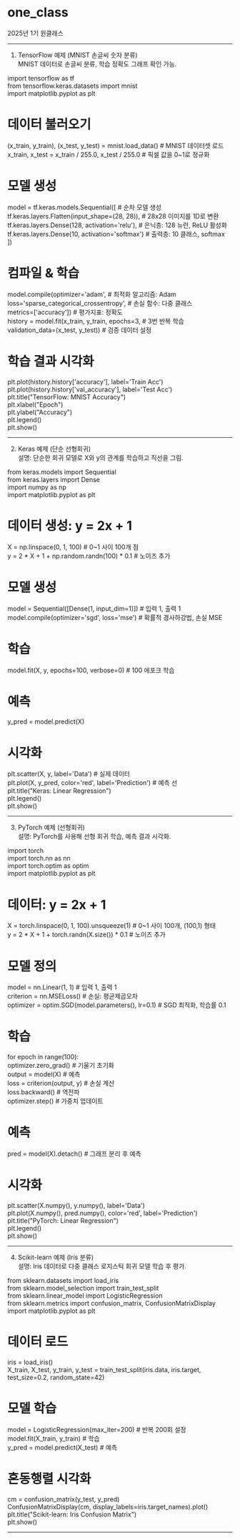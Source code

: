 # one_class
2025년 1기 원클래스

--------------------------------------------------------------------------------------------  
1. TensorFlow 예제 (MNIST 손글씨 숫자 분류)  
   MNIST 데이터로 손글씨 분류, 학습 정확도 그래프 확인 가능.  
   
import tensorflow as tf  
from tensorflow.keras.datasets import mnist  
import matplotlib.pyplot as plt  

# 데이터 불러오기  
(x_train, y_train), (x_test, y_test) = mnist.load_data()  # MNIST 데이터셋 로드  
x_train, x_test = x_train / 255.0, x_test / 255.0         # 픽셀 값을 0~1로 정규화  
  
# 모델 생성  
model = tf.keras.models.Sequential([                        # 순차 모델 생성  
    tf.keras.layers.Flatten(input_shape=(28, 28)),         # 28x28 이미지를 1D로 변환  
    tf.keras.layers.Dense(128, activation='relu'),         # 은닉층: 128 뉴런, ReLU 활성화  
    tf.keras.layers.Dense(10, activation='softmax')        # 출력층: 10 클래스, softmax  
])  

# 컴파일 & 학습  
model.compile(optimizer='adam',                            # 최적화 알고리즘: Adam  
              loss='sparse_categorical_crossentropy',      # 손실 함수: 다중 클래스  
              metrics=['accuracy'])                        # 평가지표: 정확도  
history = model.fit(x_train, y_train, epochs=3,            # 3번 반복 학습  
                    validation_data=(x_test, y_test))      # 검증 데이터 설정  

# 학습 결과 시각화  
plt.plot(history.history['accuracy'], label='Train Acc')  
plt.plot(history.history['val_accuracy'], label='Test Acc')  
plt.title("TensorFlow: MNIST Accuracy")  
plt.xlabel("Epoch")  
plt.ylabel("Accuracy")  
plt.legend()  
plt.show()  

--------------------------------------------------------------------------------------------  
2. Keras 예제 (단순 선형회귀)  
   설명: 단순한 회귀 모델로 X와 y의 관계를 학습하고 직선을 그림.  
   
from keras.models import Sequential  
from keras.layers import Dense  
import numpy as np  
import matplotlib.pyplot as plt  

# 데이터 생성: y = 2x + 1  
X = np.linspace(0, 1, 100)                              # 0~1 사이 100개 점  
y = 2 * X + 1 + np.random.randn(100) * 0.1             # 노이즈 추가  

# 모델 생성  
model = Sequential([Dense(1, input_dim=1)])            # 입력 1, 출력 1  
model.compile(optimizer='sgd', loss='mse')             # 확률적 경사하강법, 손실 MSE  

# 학습  
model.fit(X, y, epochs=100, verbose=0)                 # 100 에포크 학습  
 
# 예측  
y_pred = model.predict(X)  

# 시각화  
plt.scatter(X, y, label='Data')                        # 실제 데이터  
plt.plot(X, y_pred, color='red', label='Prediction')   # 예측 선  
plt.title("Keras: Linear Regression")  
plt.legend()  
plt.show()  
 
--------------------------------------------------------------------------------------------  
3. PyTorch 예제 (선형회귀)  
   설명: PyTorch를 사용해 선형 회귀 학습, 예측 결과 시각화.  
 
import torch  
import torch.nn as nn  
import torch.optim as optim  
import matplotlib.pyplot as plt  

# 데이터: y = 2x + 1  
X = torch.linspace(0, 1, 100).unsqueeze(1)            # 0~1 사이 100개, (100,1) 형태  
y = 2 * X + 1 + torch.randn(X.size()) * 0.1           # 노이즈 추가  

# 모델 정의  
model = nn.Linear(1, 1)                               # 입력 1, 출력 1  
criterion = nn.MSELoss()                               # 손실: 평균제곱오차  
optimizer = optim.SGD(model.parameters(), lr=0.1)     # SGD 최적화, 학습률 0.1  

# 학습  
for epoch in range(100):  
    optimizer.zero_grad()                              # 기울기 초기화   
    output = model(X)                                  # 예측  
    loss = criterion(output, y)                        # 손실 계산  
    loss.backward()                                    # 역전파  
    optimizer.step()                                   # 가중치 업데이트  

# 예측  
pred = model(X).detach()                               # 그래프 분리 후 예측  

# 시각화  
plt.scatter(X.numpy(), y.numpy(), label='Data')  
plt.plot(X.numpy(), pred.numpy(), color='red', label='Prediction')  
plt.title("PyTorch: Linear Regression")  
plt.legend()  
plt.show()  

--------------------------------------------------------------------------------------------  
4. Scikit-learn 예제 (Iris 분류)  
   설명: Iris 데이터로 다중 클래스 로지스틱 회귀 모델 학습 후 평가.  

from sklearn.datasets import load_iris  
from sklearn.model_selection import train_test_split  
from sklearn.linear_model import LogisticRegression  
from sklearn.metrics import confusion_matrix, ConfusionMatrixDisplay  
import matplotlib.pyplot as plt  
 
# 데이터 로드  
iris = load_iris()  
X_train, X_test, y_train, y_test = train_test_split(iris.data, iris.target, test_size=0.2, random_state=42)  

# 모델 학습  
model = LogisticRegression(max_iter=200)             # 반복 200회 설정  
model.fit(X_train, y_train)                          # 학습  
y_pred = model.predict(X_test)                       # 예측  

# 혼동행렬 시각화  
cm = confusion_matrix(y_test, y_pred)  
ConfusionMatrixDisplay(cm, display_labels=iris.target_names).plot()  
plt.title("Scikit-learn: Iris Confusion Matrix")  
plt.show()  

--------------------------------------------------------------------------------------------  
